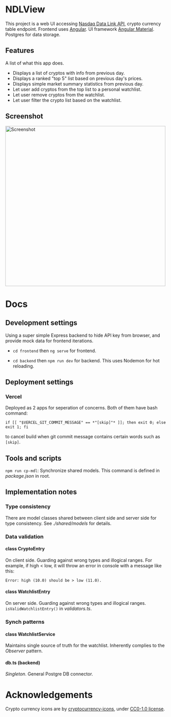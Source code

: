 # NDLView

This project is a web UI accessing [Nasdaq Data Link API](https://www.nasdaq.com/solutions/data/nasdaq-data-link/api), crypto currency table endpoint. Frontend uses [Angular](https://github.com/angular/angular-cli). UI framework [Angular Material](https://material.angular.io/). Postgres for data storage.

## Features

A list of what this app does.

- Displays a list of cryptos with info from previous day.
- Displays a ranked "top 5" list based on previous day's prices.
- Displays simple market summary statistics from previous day.
- Let user add cryptos from the top list to a personal watchlist.
- Let user remove cryptos from the watchlist.
- Let user filter the crypto list based on the watchlist.

## Screenshot
<img alt="Screenshot" src="https://live.staticflickr.com/65535/54465086247_30d80b8b7c_b.jpg" width="500">

# Docs

## Development settings

Using a super simple Express backend to hide API key from browser, and provide mock data for frontend iterations.

- `cd frontend` then `ng serve` for frontend.

- `cd backend` then `npm run dev` for backend. This uses Nodemon for hot reloading.

## Deployment settings

### Vercel

Deployed as 2 apps for seperation of concerns. Both of them have bash command:

```
if [[ "$VERCEL_GIT_COMMIT_MESSAGE" == *"[skip]"* ]]; then exit 0; else exit 1; fi
```

to cancel build when git commit message contains certain words such as `[skip]`.

## Tools and scripts

`npm run cp-mdl`: Synchronize shared models. This command is defined in *package.json* in root.

## Implementation notes

### Type consistency

There are model classes shared between client side and server side for type consistency. See *./shared/models* for details.

### Data validation

#### class CryptoEntry

On client side. Guarding against wrong types and illogical ranges. For example, if high $<$ low, it will throw an error in console with a message like this:
    
    Error: high (10.0) should be > low (11.0).

#### class WatchlistEntry

On server side. Guarding against wrong types and illogical ranges. `isValidWatchlistEntry()` in *validators.ts*.

### Synch patterns

#### class WatchlistService

Maintains single source of truth for the watchlist. Inherently complies to the *Observer* pattern.

#### db.ts (backend)

*Singleton*. General Postgre DB connector.

# Acknowledgements

Crypto currency icons are by [cryptocurrency-icons](https://github.com/spothq/cryptocurrency-icons), under [CC0-1.0 license](https://creativecommons.org/publicdomain/zero/1.0/).